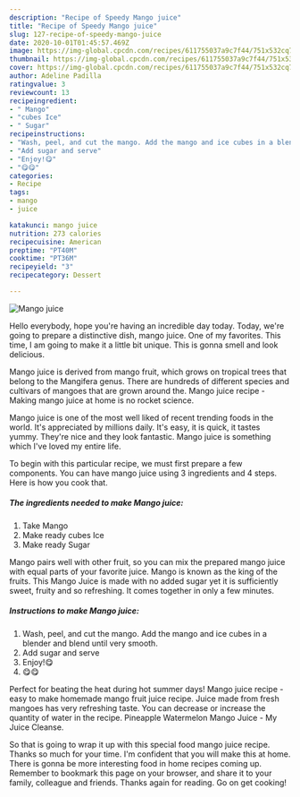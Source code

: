 ```yaml
---
description: "Recipe of Speedy Mango juice"
title: "Recipe of Speedy Mango juice"
slug: 127-recipe-of-speedy-mango-juice
date: 2020-10-01T01:45:57.469Z
image: https://img-global.cpcdn.com/recipes/611755037a9c7f44/751x532cq70/mango-juice-recipe-main-photo.jpg
thumbnail: https://img-global.cpcdn.com/recipes/611755037a9c7f44/751x532cq70/mango-juice-recipe-main-photo.jpg
cover: https://img-global.cpcdn.com/recipes/611755037a9c7f44/751x532cq70/mango-juice-recipe-main-photo.jpg
author: Adeline Padilla
ratingvalue: 3
reviewcount: 13
recipeingredient:
- " Mango"
- "cubes Ice"
- " Sugar"
recipeinstructions:
- "Wash, peel, and cut the mango. Add the mango and ice cubes in a blender and blend until very smooth."
- "Add sugar and serve"
- "Enjoy!😋"
- "😋😋"
categories:
- Recipe
tags:
- mango
- juice

katakunci: mango juice 
nutrition: 273 calories
recipecuisine: American
preptime: "PT40M"
cooktime: "PT36M"
recipeyield: "3"
recipecategory: Dessert

---
```



![Mango juice](https://img-global.cpcdn.com/recipes/611755037a9c7f44/751x532cq70/mango-juice-recipe-main-photo.jpg)

Hello everybody, hope you're having an incredible day today. Today, we're going to prepare a distinctive dish, mango juice. One of my favorites. This time, I am going to make it a little bit unique. This is gonna smell and look delicious.

Mango juice is derived from mango fruit, which grows on tropical trees that belong to the Mangifera genus. There are hundreds of different species and cultivars of mangoes that are grown around the. Mango juice recipe - Making mango juice at home is no rocket science.

Mango juice is one of the most well liked of recent trending foods in the world. It's appreciated by millions daily. It's easy, it is quick, it tastes yummy. They're nice and they look fantastic. Mango juice is something which I've loved my entire life.


To begin with this particular recipe, we must first prepare a few components. You can have mango juice using 3 ingredients and 4 steps. Here is how you cook that.

<!--inarticleads1-->

##### The ingredients needed to make Mango juice:

1. Take  Mango
1. Make ready cubes Ice
1. Make ready  Sugar


Mango pairs well with other fruit, so you can mix the prepared mango juice with equal parts of your favorite juice. Mango is known as the king of the fruits. This Mango Juice is made with no added sugar yet it is sufficiently sweet, fruity and so refreshing. It comes together in only a few minutes. 

<!--inarticleads2-->

##### Instructions to make Mango juice:

1. Wash, peel, and cut the mango. Add the mango and ice cubes in a blender and blend until very smooth.
1. Add sugar and serve
1. Enjoy!😋
1. 😋😋


Perfect for beating the heat during hot summer days! Mango juice recipe - easy to make homemade mango fruit juice recipe. Juice made from fresh mangoes has very refreshing taste. You can decrease or increase the quantity of water in the recipe. Pineapple Watermelon Mango Juice - My Juice Cleanse. 

So that is going to wrap it up with this special food mango juice recipe. Thanks so much for your time. I'm confident that you will make this at home. There is gonna be more interesting food in home recipes coming up. Remember to bookmark this page on your browser, and share it to your family, colleague and friends. Thanks again for reading. Go on get cooking!
